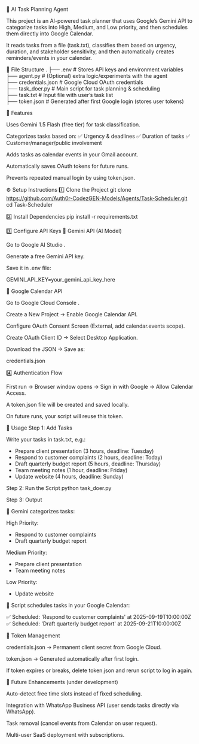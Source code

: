 📌 AI Task Planning Agent

This project is an AI-powered task planner that uses Google’s Gemini API to categorize tasks into High, Medium, and Low priority, and then schedules them directly into Google Calendar.

It reads tasks from a file (task.txt), classifies them based on urgency, duration, and stakeholder sensitivity, and then automatically creates reminders/events in your calendar.

📂 File Structure
.
├── .env                 # Stores API keys and environment variables  
├── agent.py             # (Optional) extra logic/experiments with the agent  
├── credentials.json     # Google Cloud OAuth credentials  
├── task_doer.py         # Main script for task planning & scheduling  
├── task.txt             # Input file with user’s task list  
├── token.json           # Generated after first Google login (stores user tokens)  

🚀 Features

Uses Gemini 1.5 Flash (free tier) for task classification.

Categorizes tasks based on:
✅ Urgency & deadlines
✅ Duration of tasks
✅ Customer/manager/public involvement

Adds tasks as calendar events in your Gmail account.

Automatically saves OAuth tokens for future runs.

Prevents repeated manual login by using token.json.

⚙️ Setup Instructions
1️⃣ Clone the Project
git clone https://github.com/Auth0r-CodezGEN-Models/Agents/Task-Scheduler.git
cd Task-Scheduler

2️⃣ Install Dependencies
pip install -r requirements.txt




3️⃣ Configure API Keys
🔹 Gemini API (AI Model)

Go to Google AI Studio
.

Generate a free Gemini API key.

Save it in .env file:

GEMINI_API_KEY=your_gemini_api_key_here

🔹 Google Calendar API

Go to Google Cloud Console
.

Create a New Project → Enable Google Calendar API.

Configure OAuth Consent Screen (External, add calendar.events scope).

Create OAuth Client ID → Select Desktop Application.

Download the JSON → Save as:

credentials.json

4️⃣ Authentication Flow

First run → Browser window opens → Sign in with Google → Allow Calendar Access.

A token.json file will be created and saved locally.

On future runs, your script will reuse this token.

📝 Usage
Step 1: Add Tasks

Write your tasks in task.txt, e.g.:

- Prepare client presentation (3 hours, deadline: Tuesday)
- Respond to customer complaints (2 hours, deadline: Today)
- Draft quarterly budget report (5 hours, deadline: Thursday)
- Team meeting notes (1 hour, deadline: Friday)
- Update website (4 hours, deadline: Sunday)

Step 2: Run the Script
python task_doer.py

Step 3: Output

🧠 Gemini categorizes tasks:

High Priority:
- Respond to customer complaints
- Draft quarterly budget report

Medium Priority:
- Prepare client presentation
- Team meeting notes

Low Priority:
- Update website


📅 Script schedules tasks in your Google Calendar:

✅ Scheduled: 'Respond to customer complaints' at 2025-09-19T10:00:00Z
✅ Scheduled: 'Draft quarterly budget report' at 2025-09-21T10:00:00Z

🔐 Token Management

credentials.json → Permanent client secret from Google Cloud.

token.json → Generated automatically after first login.

If token expires or breaks, delete token.json and rerun script to log in again.

📌 Future Enhancements (under development)

Auto-detect free time slots instead of fixed scheduling.

Integration with WhatsApp Business API (user sends tasks directly via WhatsApp).

Task removal (cancel events from Calendar on user request).

Multi-user SaaS deployment with subscriptions.
